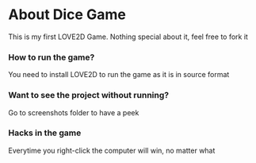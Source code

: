 # About Dice Game
This is my first LOVE2D Game. Nothing special about it, feel free to fork it
### How to run the game?
You need to install LOVE2D to run the game as it is in source format
### Want to see the project without running?
Go to screenshots folder to have a peek
### Hacks in the game
Everytime you right-click the computer will win, no matter what

